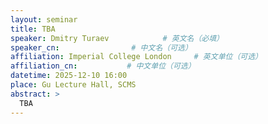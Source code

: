 ```yaml
---
layout: seminar
title: TBA
speaker: Dmitry Turaev            # 英文名（必填）
speaker_cn:                # 中文名（可选）
affiliation: Imperial College London     # 英文单位（可选）
affiliation_cn:           # 中文单位（可选）
datetime: 2025-12-10 16:00
place: Gu Lecture Hall, SCMS
abstract: >
  TBA
---
```

